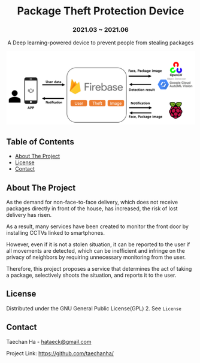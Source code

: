 # <div align=center>Package Theft Protection Device</div>



### <div align=center>2021.03 ~ 2021.06</div>


<div align=center>A Deep learning-powered device to prevent people from stealing packages</div>


![alt](/images/anti-theft-arch-real.png)


## Table of Contents


- [About The Project](#About-The-Project)
- [License](#License)
- [Contact](#Contact)



## About The Project



As the demand for non-face-to-face delivery, which does not receive packages directly in front of the house, has increased, the risk of lost delivery has risen.

As a result, many services have been created to monitor the front door by installing CCTVs linked to smartphones.

However, even if it is not a stolen situation, it can be reported to the user if all movements are detected, which can be inefficient and infringe on the privacy of neighbors by requiring unnecessary monitoring from the user.

Therefore, this project proposes a service that determines the act of taking a package, selectively shoots the situation, and reports it to the user.



## License


Distributed under the GNU General Public License(GPL) 2. See <code>License</code>



## Contact



Taechan Ha - hataeck@gmail.com

Project Link: https://github.com/taechanha/
